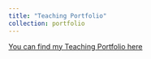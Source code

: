 ```yaml
---
title: "Teaching Portfolio"
collection: portfolio
---
```


[You can find my Teaching Portfolio here](_portfolio/Teaching_Portfolio.pdf)
